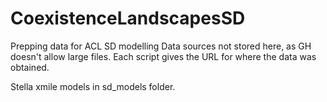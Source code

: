 # CoexistenceLandscapesSD
Prepping data for ACL SD modelling
Data sources not stored here, as GH doesn't allow large files. Each script gives the URL for where the data was obtained. 

Stella xmile models in sd_models folder. 
